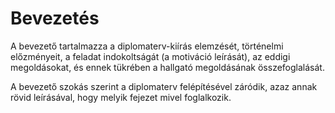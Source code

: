 Bevezetés
=========

A bevezető tartalmazza a diplomaterv-kiírás elemzését, történelmi előzményeit, a feladat indokoltságát (a motiváció leírását), az eddigi megoldásokat, és ennek tükrében a hallgató megoldásának összefoglalását.

A bevezető szokás szerint a diplomaterv felépítésével záródik, azaz annak rövid leírásával, hogy melyik fejezet mivel foglalkozik.
